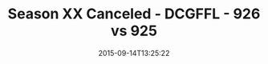---
title: Season XX Canceled - DCGFFL - 926 vs 925
teams_score:
- team: 926
  score: 25
- team: 925
  score: 12
mvp: Andrew Esquer (Graphite), Brandon Benjamin (Leaf)
game-ball: ''
sportsperson: ''
season: 11
week: 1
date: '2015-09-14T13:25:22'
pageid: season-11-week-1-926-vs-925
---